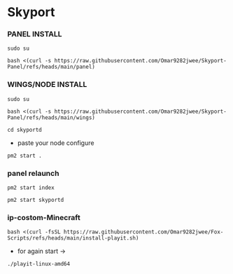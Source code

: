 # Skyport

### PANEL INSTALL
```
sudo su
```
```
bash <(curl -s https://raw.githubusercontent.com/Omar9282jwee/Skyport-Panel/refs/heads/main/panel)
```
### WINGS/NODE INSTALL
```
sudo su
```
```
bash <(curl -s https://raw.githubusercontent.com/Omar9282jwee/Skyport-Panel/refs/heads/main/wings)
```
```
cd skyportd
```
- paste your node configure
```
pm2 start .
```
### panel relaunch
```
pm2 start index
```
```
pm2 start skyportd
```
### ip-costom-Minecraft
```
bash <(curl -fsSL https://raw.githubusercontent.com/Omar9282jwee/Fox-Scripts/refs/heads/main/install-playit.sh)
```
- for again start ->
```
./playit-linux-amd64
```
